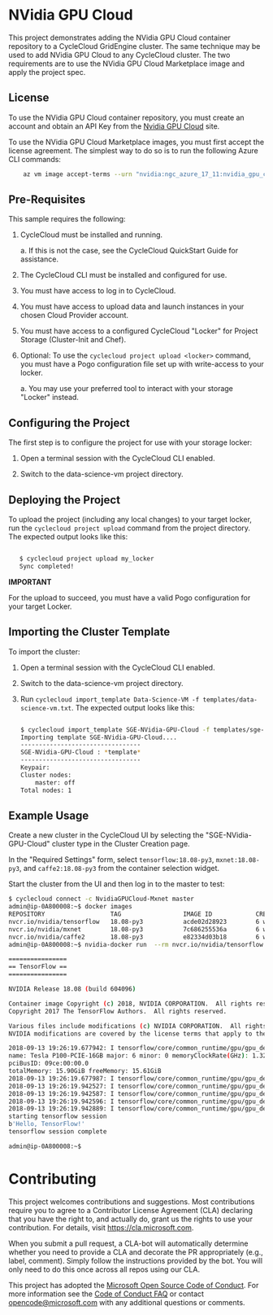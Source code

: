 # NVidia GPU Cloud #

This project demonstrates adding the NVidia GPU Cloud container repository to a CycleCloud GridEngine cluster.
The same technique may be used to add NVidia GPU Cloud to any CycleCloud cluster.   The two requirements are to use the NVidia GPU Cloud Marketplace image and apply the project spec.


## License ##

To use the NVidia GPU Cloud container repository, you must create an account and obtain an API Key from the [Nvidia GPU Cloud](https://ngc.nvidia.com/) site.

To use the NVidia GPU Cloud Marketplace images, you must first accept the license agreement.
The simplest way to do so is to run the following Azure CLI commands:

``` bash
    az vm image accept-terms --urn "nvidia:ngc_azure_17_11:nvidia_gpu_cloud_18_06:18.08.0"
```



## Pre-Requisites ##


This sample requires the following:

  1. CycleCloud must be installed and running.

     a. If this is not the case, see the CycleCloud QuickStart Guide for
        assistance.

  2. The CycleCloud CLI must be installed and configured for use.

  3. You must have access to log in to CycleCloud.

  4. You must have access to upload data and launch instances in your chosen
     Cloud Provider account.

  5. You must have access to a configured CycleCloud "Locker" for Project Storage
     (Cluster-Init and Chef).

  6. Optional: To use the `cyclecloud project upload <locker>` command, you must
     have a Pogo configuration file set up with write-access to your locker.

     a. You may use your preferred tool to interact with your storage "Locker"
        instead.


## Configuring the Project ##


The first step is to configure the project for use with your storage locker:

  1. Open a terminal session with the CycleCloud CLI enabled.

  2. Switch to the data-science-vm project directory.


## Deploying the Project ##


To upload the project (including any local changes) to your target locker, run the
`cyclecloud project upload` command from the project directory.  The expected output looks like
this:

``` bash

   $ cyclecloud project upload my_locker
   Sync completed!

```


**IMPORTANT**

For the upload to succeed, you must have a valid Pogo configuration for your target Locker.


## Importing the Cluster Template ##


To import the cluster:

 1. Open a terminal session with the CycleCloud CLI enabled.

 2. Switch to the data-science-vm project directory.

 3. Run ``cyclecloud import_template Data-Science-VM -f templates/data-science-vm.txt``.
    The expected output looks like this:
    
    ``` bash
    
    $ cyclecloud import_template SGE-NVidia-GPU-Cloud -f templates/sge-nvidia-gpu-cloud.txt
    Importing template SGE-NVidia-GPU-Cloud....
    ---------------------------------
    SGE-NVidia-GPU-Cloud : *template*
    ---------------------------------
    Keypair:
    Cluster nodes:
        master: off
    Total nodes: 1
    ```


## Example Usage ##

Create a new cluster in the CycleCloud UI by selecting the "SGE-NVidia-GPU-Cloud" cluster type in the Cluster Creation page.

In the "Required Settings" form, select `tensorflow:18.08-py3`, `mxnet:18.08-py3`, and `caffe2:18.08-py3` from the container selection widget.

Start the cluster from the UI and then log in to the master to test:


``` bash
$ cyclecloud connect -c NvidiaGPUCloud-Mxnet master
admin@ip-0A800008:~$ docker images
REPOSITORY                  TAG                 IMAGE ID            CREATED             SIZE
nvcr.io/nvidia/tensorflow   18.08-py3           acde02d28923        6 weeks ago         3.4GB
nvcr.io/nvidia/mxnet        18.08-py3           7c686255536a        6 weeks ago         4.1GB
nvcr.io/nvidia/caffe2       18.08-py3           e82334d03b18        6 weeks ago         3.02GB
admin@ip-0A800008:~$ nvidia-docker run  --rm nvcr.io/nvidia/tensorflow:18.08-py3 python -c 'import tensorflow as tf; print("starting tensorflow session"); hello = tf.constant("Hello, TensorFlow!"); sess = tf.Session(); print(sess.run(hello)); print("tensorflow session complete\n")'

================
== TensorFlow ==
================

NVIDIA Release 18.08 (build 604096)

Container image Copyright (c) 2018, NVIDIA CORPORATION.  All rights reserved.
Copyright 2017 The TensorFlow Authors.  All rights reserved.

Various files include modifications (c) NVIDIA CORPORATION.  All rights reserved.
NVIDIA modifications are covered by the license terms that apply to the underlying project or file.

2018-09-13 19:26:19.677942: I tensorflow/core/common_runtime/gpu/gpu_device.cc:1392] Found device 0 with properties:
name: Tesla P100-PCIE-16GB major: 6 minor: 0 memoryClockRate(GHz): 1.3285
pciBusID: 09ce:00:00.0
totalMemory: 15.90GiB freeMemory: 15.61GiB
2018-09-13 19:26:19.677987: I tensorflow/core/common_runtime/gpu/gpu_device.cc:1471] Adding visible gpu devices: 0
2018-09-13 19:26:19.942527: I tensorflow/core/common_runtime/gpu/gpu_device.cc:952] Device interconnect StreamExecutor with strength 1 edge matrix:
2018-09-13 19:26:19.942587: I tensorflow/core/common_runtime/gpu/gpu_device.cc:958]      0
2018-09-13 19:26:19.942596: I tensorflow/core/common_runtime/gpu/gpu_device.cc:971] 0:   N
2018-09-13 19:26:19.942889: I tensorflow/core/common_runtime/gpu/gpu_device.cc:1084] Created TensorFlow device (/job:localhost/replica:0/task:0/device:GPU:0 with 15131 MB memory) -> physical GPU (device: 0, name: Tesla P100-PCIE-16GB, pci bus id: 09ce:00:00.0, compute capability: 6.0)
starting tensorflow session
b'Hello, TensorFlow!'
tensorflow session complete

admin@ip-0A800008:~$

```

# Contributing

This project welcomes contributions and suggestions.  Most contributions require you to agree to a
Contributor License Agreement (CLA) declaring that you have the right to, and actually do, grant us
the rights to use your contribution. For details, visit https://cla.microsoft.com.

When you submit a pull request, a CLA-bot will automatically determine whether you need to provide
a CLA and decorate the PR appropriately (e.g., label, comment). Simply follow the instructions
provided by the bot. You will only need to do this once across all repos using our CLA.

This project has adopted the [Microsoft Open Source Code of Conduct](https://opensource.microsoft.com/codeofconduct/).
For more information see the [Code of Conduct FAQ](https://opensource.microsoft.com/codeofconduct/faq/) or
contact [opencode@microsoft.com](mailto:opencode@microsoft.com) with any additional questions or comments.

